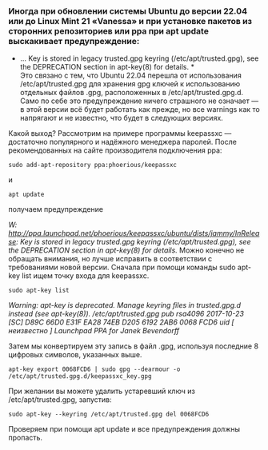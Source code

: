 ### Иногда при обновлении системы Ubuntu до версии 22.04 или до Linux Mint 21 «Vanessa» и при установке пакетов из сторонних репозиториев или ppa при apt update выскакивает предупреждение:
* ... Key is stored in legacy trusted.gpg keyring (/etc/apt/trusted.gpg), see the DEPRECATION section in apt-key(8) for details. *  
Это связано с тем, что Ubuntu 22.04 перешла от использования /etc/apt/trusted.gpg для хранения gpg ключей к использованию отдельных файлов .gpg, расположенных в /etc/apt/trusted.gpg.d. Само по себе это предупреждение ничего страшного не означает — в этой версии всё будет работать как прежде, но все warnings как то напрягают и не известно, что будет в следующих версиях.

Какой выход? Рассмотрим на примере программы keepassxc — достаточно популярного и надёжного менеджера паролей. После рекомендованных на сайте производителя подключения ppa:
```
sudo add-apt-repository ppa:phoerious/keepassxc
```
и
```
apt update
```
получаем предупреждение

*W: http://ppa.launchpad.net/phoerious/keepassxc/ubuntu/dists/jammy/InRelease: Key is stored in legacy trusted.gpg keyring (/etc/apt/trusted.gpg), see the DEPRECATION section in apt-key(8) for details.*
Можно конечно не обращать внимания, но лучше исправить в соответствии с требованиями новой версии. Сначала при помощи команды sudo apt-key list ищем точку входа для keepassxc.

```
sudo apt-key list
```

*Warning: apt-key is deprecated. Manage keyring files in trusted.gpg.d instead (see apt-key(8)).
/etc/apt/trusted.gpg
pub rsa4096 2017-10-23 [SC]
D89C 66D0 E31F EA28 74EB D205 6192 2AB6 0068 FCD6
uid [ неизвестно ] Launchpad PPA for Janek Bevendorff*

Затем мы конвертируем эту запись в файл .gpg, используя последние 8 цифровых символов, указанных выше.

```
apt-key export 0068FCD6 | sudo gpg --dearmour -o /etc/apt/trusted.gpg.d/keepassxc_key.gpg
```

При желании вы можете удалить устаревший ключ из /etc/apt/trusted.gpg, запустив:

```
sudo apt-key --keyring /etc/apt/trusted.gpg del 0068FCD6
```

Проверяем при помощи apt update и все предупреждения должны пропасть.
